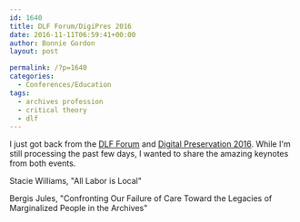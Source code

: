 ```yaml
---
id: 1640
title: DLF Forum/DigiPres 2016
date: 2016-11-11T06:59:41+00:00
author: Bonnie Gordon
layout: post

permalink: /?p=1640
categories:
  - Conferences/Education
tags:
  - archives profession
  - critical theory
  - dlf
---
```

I just got back from the [DLF Forum](https://www.diglib.org/forums/2016forum/) and [Digital Preservation 2016](http://ndsa.org/meetings/). While I'm still processing the past few days, I wanted to share the amazing keynotes from both events.

<!--more-->

Stacie Williams, "All Labor is Local"



Bergis Jules, "Confronting Our Failure of Care Toward the Legacies of Marginalized People in the Archives"